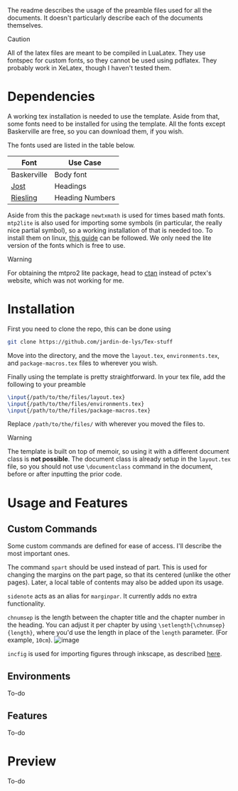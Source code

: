 The readme describes the usage of the preamble files used for all the documents. It doesn't particularly
describe each of the documents themselves. 

> [!Caution]
> All of the latex files are meant to be compiled in LuaLatex. They use fontspec for custom fonts, so they cannot be used using pdflatex.
> They probably work in XeLatex, though I haven't tested them.

# Dependencies

A working tex installation is needed to use the template. Aside from that, some fonts need to be installed
for using the template. All the fonts except Baskerville are free, so you can download them, if you wish.

The fonts used are listed in the table below.

| Font        | Use Case         |
|-------------|------------------|
| Baskerville | Body font        |
| [Jost](https://indestructibletype.com/Jost.html)        | Headings         |
| [Riesling](https://www.dafont.com/riesling.font)    | Heading Numbers  |


Aside from this the package `newtxmath` is used for times based math fonts. `mtp2lite` is also used for importing some symbols (in particular, 
the really nice partial symbol), so a working installation of that is needed too. To install them on linux, [this guide](https://github.com/jamespfennell/mathtime-installer) 
can be followed. We only need the lite version of the fonts which is free to use.

> [!Warning]
> For obtaining the mtpro2 lite package, head to [ctan](https://ctan.org/pkg/mtp2lite) instead of pctex's website, which was not working for me.

# Installation

First you need to clone the repo, this can be done using

```bash
git clone https://github.com/jardin-de-lys/Tex-stuff
```

Move into the directory, and the move the `layout.tex`, `environments.tex`, and `package-macros.tex` files to
wherever you wish.

Finally using the template is pretty straightforward. In your tex file, add the following to your preamble

```tex
\input{/path/to/the/files/layout.tex}
\input{/path/to/the/files/environments.tex}
\input{/path/to/the/files/package-macros.tex}
```

Replace `/path/to/the/files/` with wherever you moved the files to.

> [!Warning]
> The template is built on top of memoir, so using it with a different document class is **not possible**. The document class is already
> setup in the `layout.tex` file, so you should not use `\documentclass` command in the document, before or after inputting the prior
> code.

# Usage and Features

## Custom Commands

Some custom commands are defined for ease of access. I'll describe the most important ones. 

The command `spart` should be used instead of part. This is used for changing the margins on the part page, so that its centered (unlike the other pages).
Later, a local table of contents may also be added upon its usage.

`sidenote` acts as an alias for `marginpar`. It currently adds no extra functionality.

`chnumsep` is the length between the chapter title and the chapter number in the heading. You can adjust it per chapter by using
`\setlength{\chnumsep}{length}`, where you'd use the length in place of the `length` parameter. (For example, `10cm`).
![image](https://github.com/user-attachments/assets/e71180b9-ba81-46c4-bafc-cd26180835e1)

`incfig` is used for importing figures through inkscape, as described [here](https://castel.dev/post/lecture-notes-2/).

## Environments

To-do

## Features

To-do

# Preview

To-do
